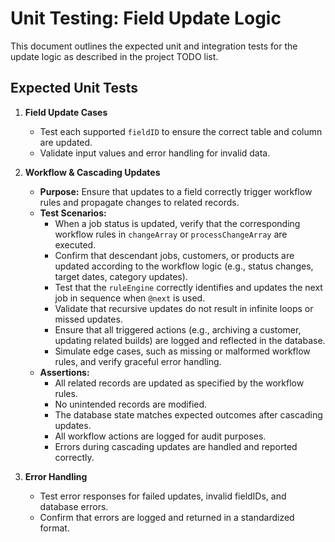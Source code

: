 # Unit Testing: Field Update Logic

This document outlines the expected unit and integration tests for the update logic as described in the project TODO list.

## Expected Unit Tests

1. **Field Update Cases**
   - Test each supported `fieldID` to ensure the correct table and column are updated.
   - Validate input values and error handling for invalid data.

2. **Workflow & Cascading Updates**
   - **Purpose:** Ensure that updates to a field correctly trigger workflow rules and propagate changes to related records.
   - **Test Scenarios:**
     - When a job status is updated, verify that the corresponding workflow rules in `changeArray` or `processChangeArray` are executed.
     - Confirm that descendant jobs, customers, or products are updated according to the workflow logic (e.g., status changes, target dates, category updates).
     - Test that the `ruleEngine` correctly identifies and updates the next job in sequence when `@next` is used.
     - Validate that recursive updates do not result in infinite loops or missed updates.
     - Ensure that all triggered actions (e.g., archiving a customer, updating related builds) are logged and reflected in the database.
     - Simulate edge cases, such as missing or malformed workflow rules, and verify graceful error handling.
   - **Assertions:**
     - All related records are updated as specified by the workflow rules.
     - No unintended records are modified.
     - The database state matches expected outcomes after cascading updates.
     - All workflow actions are logged for audit purposes.
     - Errors during cascading updates are handled and reported correctly.

3. **Error Handling**
   - Test error responses for failed updates, invalid fieldIDs, and database errors.
   - Confirm that errors are logged and returned in a standardized format.

